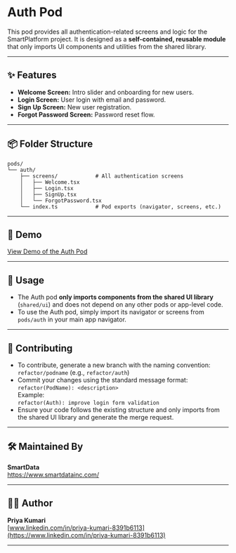 # Auth Pod

This pod provides all authentication-related screens and logic for the SmartPlatform project. It is designed as a **self-contained, reusable module** that only imports UI components and utilities from the shared library.

---

## ✨ Features

- **Welcome Screen:** Intro slider and onboarding for new users.
- **Login Screen:** User login with email and password.
- **Sign Up Screen:** New user registration.
- **Forgot Password Screen:** Password reset flow.

---

## 📦 Folder Structure

```
pods/
└── auth/
    ├── screens/            # All authentication screens
    │   ├── Welcome.tsx
    │   ├── Login.tsx
    │   ├── SignUp.tsx
    │   └── ForgotPassword.tsx
    └── index.ts            # Pod exports (navigator, screens, etc.)
```

---

## 🔗 Demo

[View Demo of the Auth Pod](https://smartdatainc-my.sharepoint.com/:i:/g/personal/priya_kumari_smartdatainc_net/ETDjlhLBpllFklEzcuP5ImEBDzIj2nCI-3MNTK4yGQAp0A?e=OPAr9s) <!-- Replace # with your actual demo link -->

---

## 🧩 Usage

- The Auth pod **only imports components from the shared UI library** (`shared/ui`) and does not depend on any other pods or app-level code.
- To use the Auth pod, simply import its navigator or screens from `pods/auth` in your main app navigator.

---

## 🤝 Contributing

- To contribute, generate a new branch with the naming convention:  
  `refactor/podname` (e.g., `refactor/auth`)
- Commit your changes using the standard message format:  
  `refactor(PodName): <description>`  
  Example:  
  `refactor(Auth): improve login form validation`
- Ensure your code follows the existing structure and only imports from the shared UI library and generate the merge request.

---

## 🛠️ Maintained By

**SmartData**  
https://www.smartdatainc.com/

---

## 👩‍💻 Author

**Priya Kumari**  
[www.linkedin.com/in/priya-kumari-8391b6113](https://www.linkedin.com/in/priya-kumari-8391b6113)

---
